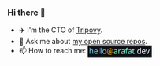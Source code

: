 ### Hi there 👋

- ✈️ I'm the CTO of [Tripovy](https://tripovy.com).
- 💬 Ask me about [my open source repos](https://github.com/arafathusayn?tab=repositories&type=source).
- 📫 How to reach me: <img src="./email.png" alt="email address in an image" align="center" width="130"/>
